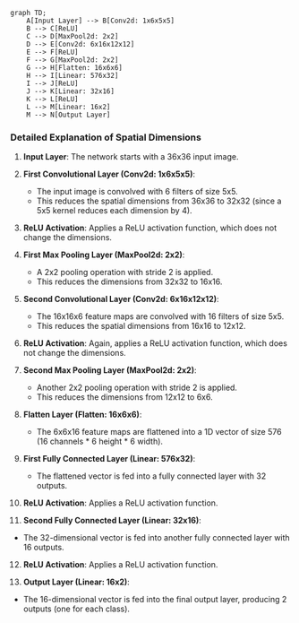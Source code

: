 ```mermaid
graph TD;
    A[Input Layer] --> B[Conv2d: 1x6x5x5]
    B --> C[ReLU]
    C --> D[MaxPool2d: 2x2]
    D --> E[Conv2d: 6x16x12x12]
    E --> F[ReLU]
    F --> G[MaxPool2d: 2x2]
    G --> H[Flatten: 16x6x6]
    H --> I[Linear: 576x32]
    I --> J[ReLU]
    J --> K[Linear: 32x16]
    K --> L[ReLU]
    L --> M[Linear: 16x2]
    M --> N[Output Layer]
```

### Detailed Explanation of Spatial Dimensions

1. **Input Layer**: The network starts with a 36x36 input image.

2. **First Convolutional Layer (Conv2d: 1x6x5x5)**:
   - The input image is convolved with 6 filters of size 5x5.
   - This reduces the spatial dimensions from 36x36 to 32x32 (since a 5x5 kernel reduces each dimension by 4).

3. **ReLU Activation**: Applies a ReLU activation function, which does not change the dimensions.

4. **First Max Pooling Layer (MaxPool2d: 2x2)**:
   - A 2x2 pooling operation with stride 2 is applied.
   - This reduces the dimensions from 32x32 to 16x16.

5. **Second Convolutional Layer (Conv2d: 6x16x12x12)**:
   - The 16x16x6 feature maps are convolved with 16 filters of size 5x5.
   - This reduces the spatial dimensions from 16x16 to 12x12.

6. **ReLU Activation**: Again, applies a ReLU activation function, which does not change the dimensions.

7. **Second Max Pooling Layer (MaxPool2d: 2x2)**:
   - Another 2x2 pooling operation with stride 2 is applied.
   - This reduces the dimensions from 12x12 to 6x6.

8. **Flatten Layer (Flatten: 16x6x6)**:
   - The 6x6x16 feature maps are flattened into a 1D vector of size 576 (16 channels * 6 height * 6 width).

9. **First Fully Connected Layer (Linear: 576x32)**:
   - The flattened vector is fed into a fully connected layer with 32 outputs.

10. **ReLU Activation**: Applies a ReLU activation function.

11. **Second Fully Connected Layer (Linear: 32x16)**:
   - The 32-dimensional vector is fed into another fully connected layer with 16 outputs.

12. **ReLU Activation**: Applies a ReLU activation function.

13. **Output Layer (Linear: 16x2)**:
   - The 16-dimensional vector is fed into the final output layer, producing 2 outputs (one for each class).

